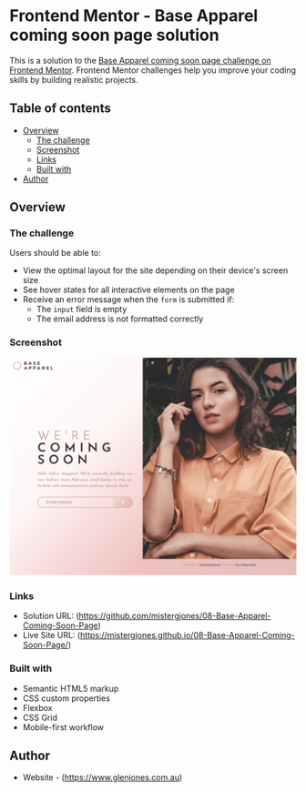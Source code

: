 # Frontend Mentor - Base Apparel coming soon page solution

This is a solution to the [Base Apparel coming soon page challenge on Frontend Mentor](https://www.frontendmentor.io/challenges/base-apparel-coming-soon-page-5d46b47f8db8a7063f9331a0). Frontend Mentor challenges help you improve your coding skills by building realistic projects.

## Table of contents

-   [Overview](#overview)
    -   [The challenge](#the-challenge)
    -   [Screenshot](#screenshot)
    -   [Links](#links)
    -   [Built with](#built-with)
-   [Author](#author)

## Overview

### The challenge

Users should be able to:

-   View the optimal layout for the site depending on their device's screen size
-   See hover states for all interactive elements on the page
-   Receive an error message when the `form` is submitted if:
    -   The `input` field is empty
    -   The email address is not formatted correctly

### Screenshot

![](./screenshot.png)

### Links

-   Solution URL: (https://github.com/mistergjones/08-Base-Apparel-Coming-Soon-Page)
-   Live Site URL: (https://mistergjones.github.io/08-Base-Apparel-Coming-Soon-Page/)

### Built with

-   Semantic HTML5 markup
-   CSS custom properties
-   Flexbox
-   CSS Grid
-   Mobile-first workflow

## Author

-   Website - (https://www.glenjones.com.au)
